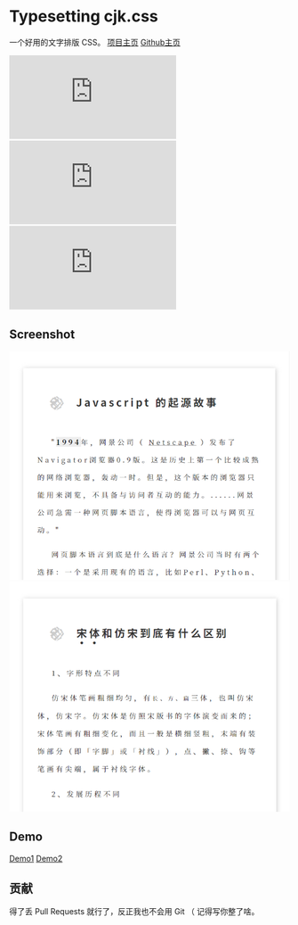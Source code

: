 # Typesetting cjk.css
一个好用的文字排版 CSS。
[项目主页](http://typesetting-cjk-css-git-main.baigei-gu.vercel.app/)
[Github主页](https://github.com/Baigei-Gu/Typesetting-cjk.css/)

![GitHub stars](https://img.shields.io/github/stars/Baigei-Gu/Typesetting-cjk.css?color=green&style=flat-square)![GitHub issues](https://img.shields.io/github/issues/Baigei-Gu/Typesetting-cjk.css?color=orange&style=flat-square)![license](https://img.shields.io/github/license/Baigei-Gu/Typesetting-cjk.css?color=blue&style=flat-square)
## Screenshot
![Preview1](src/img/preview-1.png)
![Preview2](src/img/preview-2.png) 
## Demo
[Demo1](https://typesetting-cjk-css.vercel.app/page/1.html) [Demo2](https://typesetting-cjk-css.vercel.app/page/2.html)
## 贡献
得了丢 Pull Requests 就行了，反正我也不会用 Git （
记得写你整了啥。 